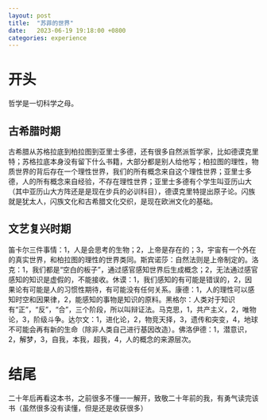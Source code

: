 ```yaml
---
layout: post
title:  "苏菲的世界"
date:   2023-06-19 19:18:00 +0800
categories: experience
---
```

[](读苏菲的世界)

# 开头
哲学是一切科学之母。

## 古希腊时期
古希腊从苏格拉底到柏拉图到亚里士多德，还有很多自然派哲学家，比如德谟克里特；苏格拉底本身没有留下什么书籍，大部分都是别人给他写；柏拉图的理性，物质世界的背后存在一个理性世界，我们的所有概念来自这个理性世界；亚里士多德，人的所有概念来自经验，不存在理性世界；亚里士多德有个学生叫亚历山大（其中亚历山大方阵还是是现在步兵的必训科目），德谟克里特提出原子论。闪族就是犹太人，闪族文化和古希腊文化交织，是现在欧洲文化的基础。

## 文艺复兴时期
笛卡尔三件事情：1，人是会思考的生物；2，上帝是存在的；3，宇宙有一个外在的真实世界，和柏拉图的理性的世界类同。斯宾诺莎：自然法则是上帝制定的。洛克：1，我们都是“空白的板子”，通过感官感知世界后生成概念；2，无法通过感官感知的知识是虚假的，不能接收。休谟：1，我们感知的有可能是错误的，2，因果论有可能是人的习惯性期待，有可能没有任何关系。康德：1，人的理性可以感知时空和因果律，2，能感知的事物是知识的原料。黑格尔：人类对于知识有“正”，“反”，“合”，三个阶段，所以叫辩证法。马克思，1，共产主义，2，唯物论，3，阶级斗争。达尔文：1，进化论，2，物竞天择，3，遗传和突变，4，地球不可能会再有新的生命（除非人类自己进行基因改造）。佛洛伊德：1，潜意识，2，解梦，3，自我，本我，超我，4，人的概念的来源层次。

# 结尾
二十年后再看这本书，之前很多不懂一一解开，致敬二十年前的我，有勇气读完该书（虽然很多没有读懂，但是还是收获很多）

